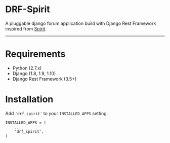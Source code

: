 # DRF-Spirit

A pluggable django forum application build with Django Rest Framework inspired from [Spirit](https://github.com/nitely/Spirit).

---

# Requirements

* Python (2.7.x)
* Django (1.8, 1.9, 1.10)
* Django Rest Framework (3.5+)


# Installation

Add `'drf_spirit'` to your `INSTALLED_APPS` setting.

    INSTALLED_APPS = (
        ...
        'drf_spirit',
    )
